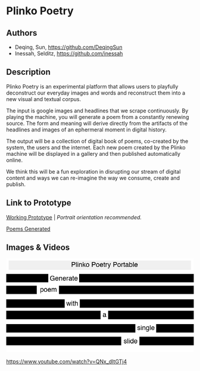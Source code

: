 # Plinko Poetry 


## Authors
- Deqing, Sun, https://github.com/DeqingSun
- Inessah, Selditz, https://github.com/inessah

## Description
Plinko Poetry is an experimental platform that allows users to playfully deconstruct our everyday images and words and reconstruct them into a new visual and textual corpus. 

The input is google images and headlines that we scrape continuously. By playing the machine, you will generate a poem from a constantly renewing source. The form and meaning will derive directly from the artifacts of the headlines and images of an ephermeral moment in digital history. 

The output will be a collection of digital book of poems, co-created by the system, the users and the internet. Each new poem created by the Plinko machine will be displayed in a gallery and then published automatically online.

We think this will be a fun exploration in disrupting our stream of digital content and ways we can re-imagine the way we consume, create and publish.  


## Link to Prototype

[Working Prototype](http://plinko-poetry.appspot.com "Plinko Poetry Portable") | *Portrait orientation recommended.*

[Poems Generated](http://plinko-poetry.appspot.com/gallery) 

## Images & Videos

![Cover Image](project_images/cover.jpg?raw=true "Cover Image")

https://www.youtube.com/watch?v=QNx_dItGTj4
